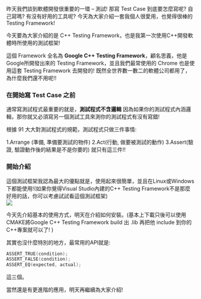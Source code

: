昨天我們談到軟體開發很重要的一環 – 測試!
那寫 Test Case 到底要怎麼寫呢? 自己寫嗎?
有沒有好用的工具呢? 
今天為大家介紹一套我個人很愛用，也覺得很棒的 Testing Framework!
  
今天要為大家介紹的是 C++ Testing Framework，也是我第一次使用C++開發軟體時所使用的測試框架! 
  
這個 Framework 全名為 **Google C++ Testing Framework**，顧名思義，他是Google所開發出來的 Testing Framework，並且我們最常使用的 Chrome 也是使用這套 Testing Framework 去開發的! 既然全世界數一數二的軟體公司都用了，為什麼我們還不用呢!!
  
### 在開始寫 Test Case 之前  
  
通常寫測試程式最重要的就是，**測試程式不含邏輯**
因為如果你的測試程式內涵邏輯，那你就又必須寫另一個測試工具來測你的測試程式有沒有寫錯!
  
根據 91 大大對測試程式的規範，測試程式只做三件事情:  
  
1.Arrange (準備, 準備要測試的物件)
2.Act(行動, 做要被測試的動作)
3.Assert(驗證, 驗證動作後的結果是不是你要的)
就只有這三件!!
  
### 開始介紹
這個測試框架我認為最大的優點就是，使用起來很簡單，並且在Linux或Windows下都能使用!(如果你覺得Visual Studio內建的C++ Testing Framework不是那麼好用的話，你可以考慮試試看這個測試框架)  
![][google_cpp_testing_framework]
  
  
今天先介紹基本的使用方式，明天在介紹如何安裝。(基本上下載只後可以使用CMAKE將Google C++ Testing Framework build 出 .lib 再把他 include 到你的C++專案就可以了! )
  
其實也沒什麼特別的地方，最常用的API就是:
```c++
ASSERT_TRUE(condition);  
ASSERT_FALSE(condition);  
ASSERT_EQ(expected, actual); 
```
  
這三個。
  
當然還是有更進階的應用，明天再繼續為大家介紹!



[google_cpp_testing_framework]: <https://www.dropbox.com/s/a9s00wbe6t2s7h3/Day29-DownloadGoogleCppTestingFramework.png?dl=1>